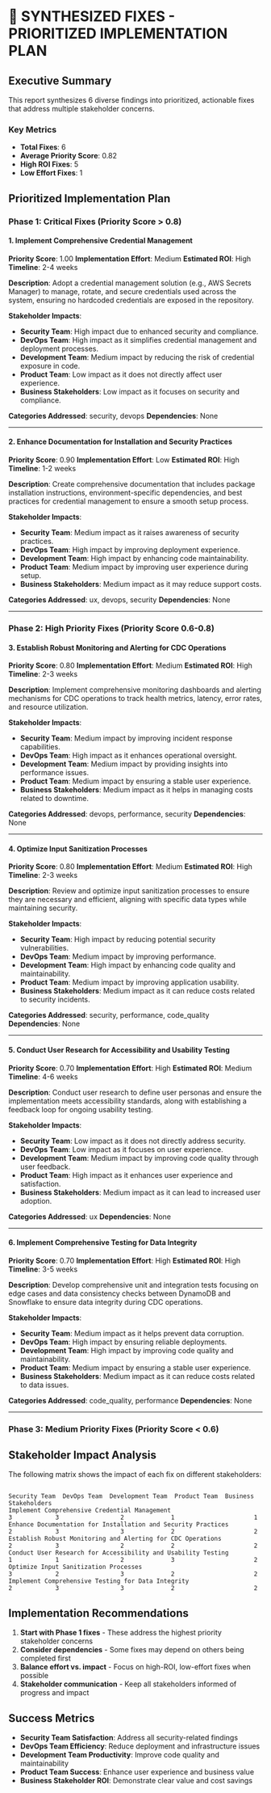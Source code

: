 # 🎯 SYNTHESIZED FIXES - PRIORITIZED IMPLEMENTATION PLAN

## Executive Summary

This report synthesizes 6 diverse findings into prioritized, actionable fixes that address multiple stakeholder concerns.

### Key Metrics
- **Total Fixes**: 6
- **Average Priority Score**: 0.82
- **High ROI Fixes**: 5
- **Low Effort Fixes**: 1

## Prioritized Implementation Plan

### Phase 1: Critical Fixes (Priority Score > 0.8)


#### 1. Implement Comprehensive Credential Management

**Priority Score**: 1.00
**Implementation Effort**: Medium
**Estimated ROI**: High
**Timeline**: 2-4 weeks

**Description**: Adopt a credential management solution (e.g., AWS Secrets Manager) to manage, rotate, and secure credentials used across the system, ensuring no hardcoded credentials are exposed in the repository.

**Stakeholder Impacts**:
- **Security Team**: High impact due to enhanced security and compliance.
- **DevOps Team**: High impact as it simplifies credential management and deployment processes.
- **Development Team**: Medium impact by reducing the risk of credential exposure in code.
- **Product Team**: Low impact as it does not directly affect user experience.
- **Business Stakeholders**: Low impact as it focuses on security and compliance.

**Categories Addressed**: security, devops
**Dependencies**: None

---

#### 2. Enhance Documentation for Installation and Security Practices

**Priority Score**: 0.90
**Implementation Effort**: Low
**Estimated ROI**: High
**Timeline**: 1-2 weeks

**Description**: Create comprehensive documentation that includes package installation instructions, environment-specific dependencies, and best practices for credential management to ensure a smooth setup process.

**Stakeholder Impacts**:
- **Security Team**: Medium impact as it raises awareness of security practices.
- **DevOps Team**: High impact by improving deployment experience.
- **Development Team**: High impact by enhancing code maintainability.
- **Product Team**: Medium impact by improving user experience during setup.
- **Business Stakeholders**: Medium impact as it may reduce support costs.

**Categories Addressed**: ux, devops, security
**Dependencies**: None

---

### Phase 2: High Priority Fixes (Priority Score 0.6-0.8)


#### 3. Establish Robust Monitoring and Alerting for CDC Operations

**Priority Score**: 0.80
**Implementation Effort**: Medium
**Estimated ROI**: High
**Timeline**: 2-3 weeks

**Description**: Implement comprehensive monitoring dashboards and alerting mechanisms for CDC operations to track health metrics, latency, error rates, and resource utilization.

**Stakeholder Impacts**:
- **Security Team**: Medium impact by improving incident response capabilities.
- **DevOps Team**: High impact as it enhances operational oversight.
- **Development Team**: Medium impact by providing insights into performance issues.
- **Product Team**: Medium impact by ensuring a stable user experience.
- **Business Stakeholders**: Medium impact as it helps in managing costs related to downtime.

**Categories Addressed**: devops, performance, security
**Dependencies**: None

---

#### 4. Optimize Input Sanitization Processes

**Priority Score**: 0.80
**Implementation Effort**: Medium
**Estimated ROI**: High
**Timeline**: 2-3 weeks

**Description**: Review and optimize input sanitization processes to ensure they are necessary and efficient, aligning with specific data types while maintaining security.

**Stakeholder Impacts**:
- **Security Team**: High impact by reducing potential security vulnerabilities.
- **DevOps Team**: Medium impact by improving performance.
- **Development Team**: High impact by enhancing code quality and maintainability.
- **Product Team**: Medium impact by improving application usability.
- **Business Stakeholders**: Medium impact as it can reduce costs related to security incidents.

**Categories Addressed**: security, performance, code_quality
**Dependencies**: None

---

#### 5. Conduct User Research for Accessibility and Usability Testing

**Priority Score**: 0.70
**Implementation Effort**: High
**Estimated ROI**: Medium
**Timeline**: 4-6 weeks

**Description**: Conduct user research to define user personas and ensure the implementation meets accessibility standards, along with establishing a feedback loop for ongoing usability testing.

**Stakeholder Impacts**:
- **Security Team**: Low impact as it does not directly address security.
- **DevOps Team**: Low impact as it focuses on user experience.
- **Development Team**: Medium impact by improving code quality through user feedback.
- **Product Team**: High impact as it enhances user experience and satisfaction.
- **Business Stakeholders**: Medium impact as it can lead to increased user adoption.

**Categories Addressed**: ux
**Dependencies**: None

---

#### 6. Implement Comprehensive Testing for Data Integrity

**Priority Score**: 0.70
**Implementation Effort**: High
**Estimated ROI**: High
**Timeline**: 3-5 weeks

**Description**: Develop comprehensive unit and integration tests focusing on edge cases and data consistency checks between DynamoDB and Snowflake to ensure data integrity during CDC operations.

**Stakeholder Impacts**:
- **Security Team**: Medium impact as it helps prevent data corruption.
- **DevOps Team**: High impact by ensuring reliable deployments.
- **Development Team**: High impact by improving code quality and maintainability.
- **Product Team**: Medium impact by ensuring a stable user experience.
- **Business Stakeholders**: Medium impact as it can reduce costs related to data issues.

**Categories Addressed**: code_quality, performance
**Dependencies**: None

---

### Phase 3: Medium Priority Fixes (Priority Score < 0.6)


## Stakeholder Impact Analysis

The following matrix shows the impact of each fix on different stakeholders:

```
                                                               Security Team  DevOps Team  Development Team  Product Team  Business Stakeholders
Implement Comprehensive Credential Management                              3            3                 2             1                      1
Enhance Documentation for Installation and Security Practices              2            3                 3             2                      2
Establish Robust Monitoring and Alerting for CDC Operations                2            3                 2             2                      2
Conduct User Research for Accessibility and Usability Testing              1            1                 2             3                      2
Optimize Input Sanitization Processes                                      3            2                 3             2                      2
Implement Comprehensive Testing for Data Integrity                         2            3                 3             2                      2
```

## Implementation Recommendations

1. **Start with Phase 1 fixes** - These address the highest priority stakeholder concerns
2. **Consider dependencies** - Some fixes may depend on others being completed first
3. **Balance effort vs. impact** - Focus on high-ROI, low-effort fixes when possible
4. **Stakeholder communication** - Keep all stakeholders informed of progress and impact

## Success Metrics

- **Security Team Satisfaction**: Address all security-related findings
- **DevOps Team Efficiency**: Reduce deployment and infrastructure issues
- **Development Team Productivity**: Improve code quality and maintainability
- **Product Team Success**: Enhance user experience and business value
- **Business Stakeholder ROI**: Demonstrate clear value and cost savings
